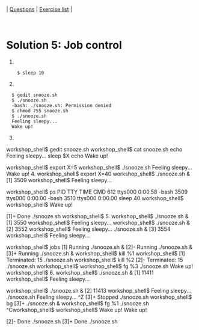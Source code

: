 | [Questions](shell_exercise5_job_control.md) | [Exercise list](shell_exercise_index.md) |



    
# Solution 5: Job control

1.

        $ sleep 10

2.

      $ gedit snooze.sh
      $ ./snooze.sh
      -bash: ./snooze.sh: Permission denied
      $ chmod 755 snooze.sh 
      $ ./snooze.sh
      Feeling sleepy...
      Wake up!

3.
workshop_shell$ gedit snooze.sh
workshop_shell$ cat snooze.sh 
echo Feeling sleepy...
sleep $X 
echo Wake up!

workshop_shell$ export X=5
workshop_shell$ ./snooze.sh 
Feeling sleepy...
Wake up!
4.
workshop_shell$ export X=40
workshop_shell$ ./snooze.sh &
[1] 3509
workshop_shell$ Feeling sleepy...

workshop_shell$ ps
  PID TTY           TIME CMD
  612 ttys000    0:00.58 -bash
 3509 ttys000    0:00.00 -bash
 3510 ttys000    0:00.00 sleep 40
workshop_shell$ 
workshop_shell$ Wake up!

[1]+  Done                    ./snooze.sh
workshop_shell$ 
5.
workshop_shell$ ./snooze.sh &
[1] 3550
workshop_shell$ Feeling sleepy...
workshop_shell$ ./snooze.sh &
[2] 3552
workshop_shell$ Feeling sleepy...
./snooze.sh &
[3] 3554
workshop_shell$ Feeling sleepy...

workshop_shell$ jobs
[1]   Running                 ./snooze.sh &
[2]-  Running                 ./snooze.sh &
[3]+  Running                 ./snooze.sh &
workshop_shell$ kill %1
workshop_shell$ 
[1]   Terminated: 15          ./snooze.sh
workshop_shell$ kill %2
[2]-  Terminated: 15          ./snooze.sh
workshop_shell$ 
workshop_shell$ fg %3
./snooze.sh
Wake up!
workshop_shell$ 
6.
workshop_shell$ ./snooze.sh  &
[1] 11411
workshop_shell$ Feeling sleepy...

workshop_shell$ ./snooze.sh  &
[2] 11413
workshop_shell$ Feeling sleepy...
./snooze.sh 
Feeling sleepy...
^Z
[3]+  Stopped                 ./snooze.sh
workshop_shell$ bg
[3]+ ./snooze.sh &
workshop_shell$ fg %1
./snooze.sh
^Cworkshop_shell$ 
workshop_shell$ Wake up!
Wake up!

[2]-  Done                    ./snooze.sh
[3]+  Done                    ./snooze.sh




